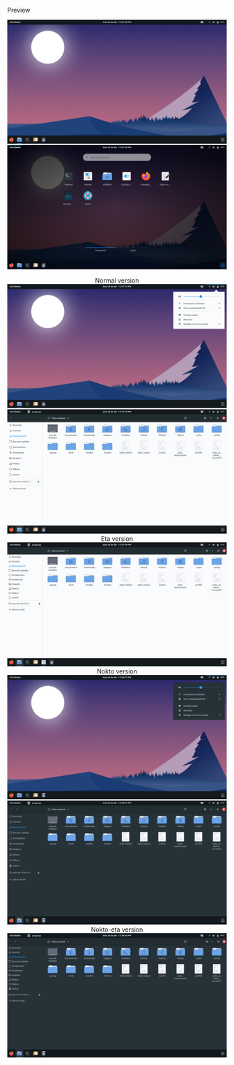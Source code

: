 Preview

<p align="center">
  <img src=Gnome.png>
  <img src=Gnome1.png>
  <div style="text-align: center"> Normal version </div>
  <img src=Gnome2.png>
  <img src=Gnome3.png>
  <div style="text-align: center"> Eta version </div>
  <img src=Gnome4.png>
  <div style="text-align: center"> Nokto version </div>
  <img src=Gnome5.png>
  <img src=Gnome6.png>
  <div style="text-align: center"> Nokto-eta version </div>
  <img src=Gnome7.png>
</p